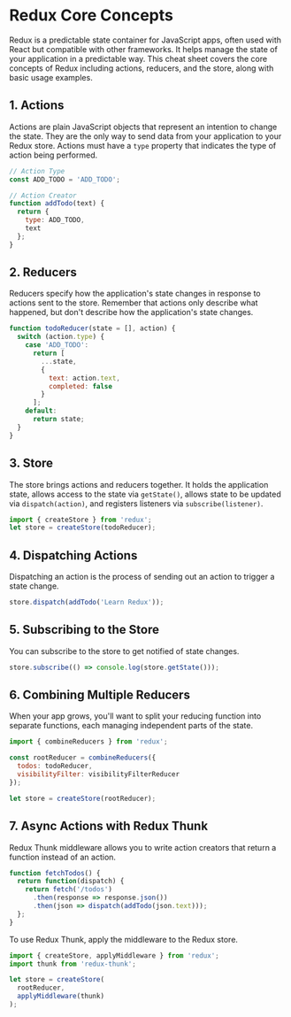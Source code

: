 # Redux Core Concepts

Redux is a predictable state container for JavaScript apps, often used with React but compatible with other frameworks. It helps manage the state of your application in a predictable way. This cheat sheet covers the core concepts of Redux including actions, reducers, and the store, along with basic usage examples.

## 1. Actions

Actions are plain JavaScript objects that represent an intention to change the state. They are the only way to send data from your application to your Redux store. Actions must have a `type` property that indicates the type of action being performed.

```javascript
// Action Type
const ADD_TODO = 'ADD_TODO';

// Action Creator
function addTodo(text) {
  return {
    type: ADD_TODO,
    text
  };
}
```

## 2. Reducers

Reducers specify how the application's state changes in response to actions sent to the store. Remember that actions only describe what happened, but don't describe how the application's state changes.

```javascript
function todoReducer(state = [], action) {
  switch (action.type) {
    case 'ADD_TODO':
      return [
        ...state,
        {
          text: action.text,
          completed: false
        }
      ];
    default:
      return state;
  }
}
```

## 3. Store

The store brings actions and reducers together. It holds the application state, allows access to the state via `getState()`, allows state to be updated via `dispatch(action)`, and registers listeners via `subscribe(listener)`.

```javascript
import { createStore } from 'redux';
let store = createStore(todoReducer);
```

## 4. Dispatching Actions

Dispatching an action is the process of sending out an action to trigger a state change. 

```javascript
store.dispatch(addTodo('Learn Redux'));
```

## 5. Subscribing to the Store

You can subscribe to the store to get notified of state changes.

```javascript
store.subscribe(() => console.log(store.getState()));
```

## 6. Combining Multiple Reducers

When your app grows, you'll want to split your reducing function into separate functions, each managing independent parts of the state.

```javascript
import { combineReducers } from 'redux';

const rootReducer = combineReducers({
  todos: todoReducer,
  visibilityFilter: visibilityFilterReducer
});

let store = createStore(rootReducer);
```

## 7. Async Actions with Redux Thunk

Redux Thunk middleware allows you to write action creators that return a function instead of an action.

```javascript
function fetchTodos() {
  return function(dispatch) {
    return fetch('/todos')
      .then(response => response.json())
      .then(json => dispatch(addTodo(json.text)));
  };
}
```

To use Redux Thunk, apply the middleware to the Redux store.

```javascript
import { createStore, applyMiddleware } from 'redux';
import thunk from 'redux-thunk';

let store = createStore(
  rootReducer,
  applyMiddleware(thunk)
);
```